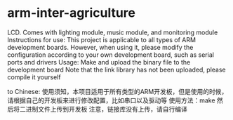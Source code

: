 # arm-inter-agriculture
LCD. Comes with lighting module, music module, and monitoring module
Instructions for use: This project is applicable to all types of ARM development boards. However, when using it, please modify the configuration according to your own development board, such as serial ports and drivers
Usage: Make and upload the binary file to the development board
Note that the link library has not been uploaded, please compile it yourself

to Chinese:
使用须知，本项目适用于所有类型的ARM开发板，但是使用的时候，请根据自己的开发板来进行修改配置，比如串口以及驱动等
使用方法：make 然后将二进制文件上传到开发板
注意，链接库没有上传，请自行编译
